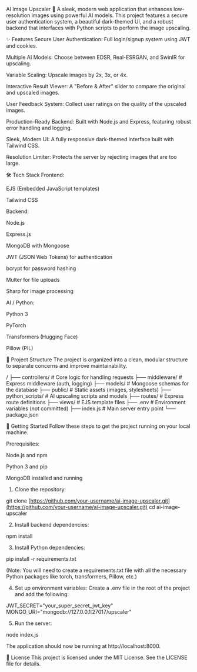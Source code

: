 AI Image Upscaler 🚀
A sleek, modern web application that enhances low-resolution images using powerful AI models. This project features a secure user authentication system, a beautiful dark-themed UI, and a robust backend that interfaces with Python scripts to perform the image upscaling.

✨ Features
Secure User Authentication: Full login/signup system using JWT and cookies.

Multiple AI Models: Choose between EDSR, Real-ESRGAN, and SwinIR for upscaling.

Variable Scaling: Upscale images by 2x, 3x, or 4x.

Interactive Result Viewer: A "Before & After" slider to compare the original and upscaled images.

User Feedback System: Collect user ratings on the quality of the upscaled images.

Production-Ready Backend: Built with Node.js and Express, featuring robust error handling and logging.

Sleek, Modern UI: A fully responsive dark-themed interface built with Tailwind CSS.

Resolution Limiter: Protects the server by rejecting images that are too large.

🛠️ Tech Stack
Frontend:

EJS (Embedded JavaScript templates)

Tailwind CSS

Backend:

Node.js

Express.js

MongoDB with Mongoose

JWT (JSON Web Tokens) for authentication

bcrypt for password hashing

Multer for file uploads

Sharp for image processing

AI / Python:

Python 3

PyTorch

Transformers (Hugging Face)

Pillow (PIL)

📂 Project Structure
The project is organized into a clean, modular structure to separate concerns and improve maintainability.

/
├── controllers/      # Core logic for handling requests
├── middleware/       # Express middleware (auth, logging)
├── models/           # Mongoose schemas for the database
├── public/           # Static assets (images, stylesheets)
├── python_scripts/   # AI upscaling scripts and models
├── routes/           # Express route definitions
├── views/            # EJS template files
├── .env              # Environment variables (not committed)
├── index.js          # Main server entry point
└── package.json

🚀 Getting Started
Follow these steps to get the project running on your local machine.

Prerequisites:

Node.js and npm

Python 3 and pip

MongoDB installed and running

1. Clone the repository:

git clone [https://github.com/your-username/ai-image-upscaler.git](https://github.com/your-username/ai-image-upscaler.git)
cd ai-image-upscaler

2. Install backend dependencies:

npm install

3. Install Python dependencies:

pip install -r requirements.txt

(Note: You will need to create a requirements.txt file with all the necessary Python packages like torch, transformers, Pillow, etc.)

4. Set up environment variables:
Create a .env file in the root of the project and add the following:

JWT_SECRET="your_super_secret_jwt_key"
MONGO_URI="mongodb://127.0.0.1:27017/upscaler"

5. Run the server:

node index.js

The application should now be running at http://localhost:8000.

📄 License
This project is licensed under the MIT License. See the LICENSE file for details.
